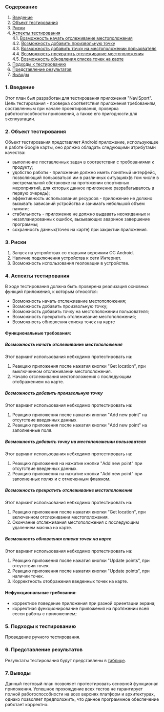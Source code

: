 ### Содержание
  1. [Введение](#1)
  2. [Объект тестирования](#2)
  3. [Риски](#3)
  4. [Аспекты тестирования](#4)<br>
    4.1. [Возможность начать отслеживание местоположения](#001)<br>
    4.2. [Возможность добавить произвольную точку](#002)<br>
    4.3. [Возможность добавить точку на местоположении пользователя](#003)<br>
    4.4. [Возможность прекратить отслеживание местоположения](#004)<br>
    4.5. [Возможность обновления списка точек на карте](#005)<br>
5. [Подходы к тестированию](#5)
6. [Представление результатов](#6)
7. [Выводы](#7)

<a name="1"></a>
### 1. Введение
Этот план был разработан для тестирования приложения "NaviSport". 
Цель тестирования - проверка соответствия приложения требованиям, составленным при начале проектирования, проверка работоспособности приложения, а также его пригодности для эксплуатации.

<a name="2"></a>
### 2. Объект тестирования
Объект тестирования представляет Android приложение, использующее в работе Google карты, оно должно обладать следующими атрибутами качества:

  - выполнение поставленных задач в соответствии с требованиями к продукту;
  - удобство работы - приложение должно иметь понятный интерфейс, позволяющий пользоваться им в различных ситуациях(в том числе в экстремальной обстановке на протяжении спортивных мероприятий, для которых данное приложение разрабатывалось в первую очередь);
  - эффективность использования ресурсов - приложение не должно вызывать зависаний устройства и занимать небольшой объем памяти;
  - стабильность - приложение не должно выдавать неожиданных и незапланированных ошибок, вызывающих авариное завершение программы;
  - сохранность данных(точек на карте) при закрытии приложения.

<a name="3"></a>
### 3. Риски
1. Запуск на устройствах со старыми версиями ОС Android.
2. Наличие подключения устройства к сети Интернет.
3. Возможность использования геолокации в устройстве.

<a name="4"></a>
### 4. Аспекты тестирования
В ходе тестирования должна быть проверена реализация основных функций приложения, к которым относятся:

- Возможность начать отслеживание местоположения;
- Возможность добавить произвольную точку;
- Возможность добавить точку на местоположении пользователя;
- Возможность прекратить отслеживание местоположения;
- Возможность обновления списка точек на карте

#### Функциональные требования:
<a name="001"></a>
##### Возможность начать отслеживание местоположения
Этот вариант использования небходимо протестировать на:
1. Реакцию приложения после нажатия кнопки "Get location", при выключенном отслеживании местоположения.
2. Начало отслеживания местоположения с последующим отображением на карте.

<a name="002"></a>
##### Возможность добавить произвольную точку
Этот вариант использования небходимо протестировать на:
1. Реакцию приложения после нажатия кнопки "Add new point" на отсутствие введенных данных.
2. Реакцию приложения после нажатия кнопки "Add new point" на заполненные поля.

<a name="003"></a>
##### Возможность добавить точку на местоположении пользователя
Этот вариант использования небходимо протестировать на:
1. Реакцию приложения на нажатие кнопки "Add new point" при отсутствие введенных данных.
2. Реакцию приложения на нажатие кнопки "Add new point" при заполненных полях и с отмеченным флажком.

<a name="004"></a>
##### Возможность прекратить отслеживание местоположения
Этот вариант использования небходимо протестировать на:
1. Реакцию приложения после нажатия кнопки "Get location", при включенном отслеживании местоположения.
2. Окончание отслеживания местоположения с последующим удалением маячка на карте.

<a name="005"></a>
##### Возможность обновления списка точек на карте
Этот вариант использования небходимо протестировать на:
1. Реакцию приложения после нажатия кнопки "Update points", при отсутствии точек.
2. Реакцию приложения после нажатия кнопки "Update points", при наличии точек.
3. Корректность отображения введенных точек на карте.

#### Нефункциональные требования:
- корректное поведение приложения при разной ориентации экрана;
- корректная функционирование приложения на протяжении всей сесси работы с приложением;

<a name="5"></a>
### 5. Подходы к тестированию
Проведение ручного тестирования.

<a name="6"></a>
### 6. Представление результатов
Результаты тестирования будут представлены в [таблице](https://github.com/PeterZhukovetc/Smart-Step-Counter/blob/master/Testing/TestResults_.md).

<a name="7"></a>
### 7. Выводы
Данный тестовый план позволяет протестировать основной функционал приложения. Успешное прохождение всех тестов не гарантирует полной работоспособности на всех версиях платформ и архитектурах, однако позволяет предположить, что данное программное обеспечение работает корректно.
